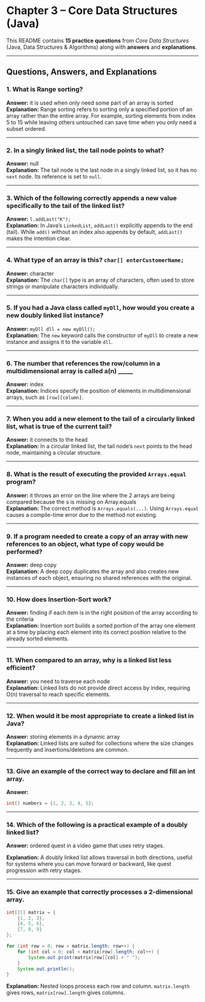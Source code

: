 # Chapter 3 – Core Data Structures (Java)

This README contains **15 practice questions** from *Core Data Structures* (Java, Data Structures & Algorithms) along with **answers** and **explanations**.

---

## Questions, Answers, and Explanations

### 1. What is Range sorting?
**Answer:** it is used when only need some part of an array is sorted  
**Explanation:** Range sorting refers to sorting only a specified portion of an array rather than the entire array. For example, sorting elements from index 5 to 15 while leaving others untouched can save time when you only need a subset ordered.

---

### 2. In a singly linked list, the tail node points to what?
**Answer:** null  
**Explanation:** The tail node is the last node in a singly linked list, so it has no `next` node. Its reference is set to `null`.

---

### 3. Which of the following correctly appends a new value specifically to the tail of the linked list?
**Answer:** `l.addLast("K");`  
**Explanation:** In Java’s `LinkedList`, `addLast()` explicitly appends to the end (tail). While `add()` without an index also appends by default, `addLast()` makes the intention clear.

---

### 4. What type of an array is this? `char[] enterCustomerName;`
**Answer:** character  
**Explanation:** The `char[]` type is an array of characters, often used to store strings or manipulate characters individually.

---

### 5. If you had a Java class called `myDll`, how would you create a new doubly linked list instance?
**Answer:** `myDll dll = new myDll();`  
**Explanation:** The `new` keyword calls the constructor of `myDll` to create a new instance and assigns it to the variable `dll`.

---

### 6. The number that references the row/column in a multidimensional array is called a(n) _____
**Answer:** index  
**Explanation:** Indices specify the position of elements in multidimensional arrays, such as `[row][column]`.

---

### 7. When you add a new element to the tail of a circularly linked list, what is true of the current tail?
**Answer:** it connects to the head  
**Explanation:** In a circular linked list, the tail node’s `next` points to the head node, maintaining a circular structure.

---

### 8. What is the result of executing the provided `Arrays.equal` program?
**Answer:** it throws an error on the line where the 2 arrays are being compared because the s is missing on Array.equals  
**Explanation:** The correct method is `Arrays.equals(...)`. Using `Arrays.equal` causes a compile-time error due to the method not existing.

---

### 9. If a program needed to create a copy of an array with new references to an object, what type of copy would be performed?
**Answer:** deep copy  
**Explanation:** A deep copy duplicates the array and also creates new instances of each object, ensuring no shared references with the original.

---

### 10. How does Insertion-Sort work?
**Answer:** finding if each item is in the right position of the array according to the criteria  
**Explanation:** Insertion sort builds a sorted portion of the array one element at a time by placing each element into its correct position relative to the already sorted elements.

---

### 11. When compared to an array, why is a linked list less efficient?
**Answer:** you need to traverse each node  
**Explanation:** Linked lists do not provide direct access by index, requiring O(n) traversal to reach specific elements.

---

### 12. When would it be most appropriate to create a linked list in Java?
**Answer:** storing elements in a dynamic array  
**Explanation:** Linked lists are suited for collections where the size changes frequently and insertions/deletions are common.

---

### 13. Give an example of the correct way to declare and fill an int array.
**Answer:**
```java
int[] numbers = {1, 2, 3, 4, 5};
```

---

### 14. Which of the following is a practical example of a doubly linked list?
**Answer:** ordered quest in a video game that uses retry stages. 

**Explanation:** A doubly linked list allows traversal in both directions, useful for systems where you can move forward or backward, like quest progression with retry stages.

---

### 15. Give an example that correctly processes a 2-dimensional array.

```java
int[][] matrix = {
    {1, 2, 3},
    {4, 5, 6},
    {7, 8, 9}
};

for (int row = 0; row < matrix.length; row++) {
    for (int col = 0; col < matrix[row].length; col++) {
        System.out.print(matrix[row][col] + " ");
    }
    System.out.println();
}

```
**Explanation:** Nested loops process each row and column. `matrix.length` gives rows, `matrix[row].length` gives columns.

